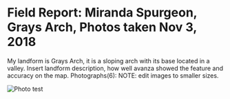 # Field Report: Miranda Spurgeon, Grays Arch, Photos taken Nov 3, 2018

 My landform is Grays Arch, it is a sloping arch with its base located in a valley. Insert landform description, how well avanza showed the feature and accuracy on the map. 
 Photographs(6):
 NOTE: edit images to smaller sizes. 

![Photo test](rrg/graphics/resize_test.png)